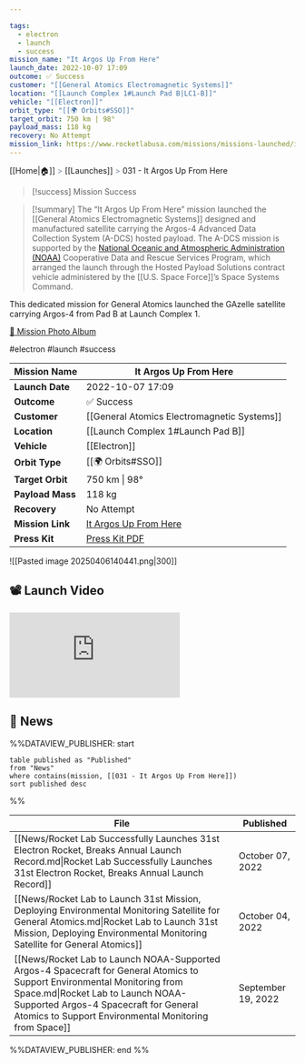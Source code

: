 ```yaml
---

tags:
  - electron
  - launch
  - success
mission_name: "It Argos Up From Here"
launch_date: 2022-10-07 17:09
outcome: ✅ Success
customer: "[[General Atomics Electromagnetic Systems]]"
location: "[[Launch Complex 1#Launch Pad B|LC1-B]]"
vehicle: "[[Electron]]"
orbit_type: "[[🌍 Orbits#SSO]]"
target_orbit: 750 km | 98°
payload_mass: 118 kg  
recovery: No Attempt
mission_link: https://www.rocketlabusa.com/missions/missions-launched/it-argos-up-from-here/
---
```

[[Home|🏠]]  <span style="color: LightSlateGray">></span>  <span class="no-hover">[[Launches]]</span>  <span style="color: LightSlateGray">></span>  031 - It Argos Up From Here

>[!success] Mission Success

>[!summary]
The “It Argos Up From Here” mission launched the [[General Atomics Electromagnetic Systems]] designed and manufactured satellite carrying the Argos-4 Advanced Data Collection System (A-DCS) hosted payload. The A-DCS mission is supported by the [National Oceanic and Atmospheric Administration (NOAA)](https://www.noaa.gov/) Cooperative Data and Rescue Services Program, which arranged the launch through the Hosted Payload Solutions contract vehicle administered by the [[U.S. Space Force]]’s Space Systems Command.
>
This dedicated mission for General Atomics launched the GAzelle satellite carrying Argos-4 from Pad B at Launch Complex 1.
>
[📸 Mission Photo Album](https://www.flickr.com/photos/rocketlab/albums/72177720302455707/)

#electron #launch #success

| **Mission Name** | It Argos Up From Here                                                                                   |
| ---------------- | ------------------------------------------------------------------------------------------------------- |
| **Launch Date**  | 2022-10-07 17:09                                                                                        |
| **Outcome**      | ✅ Success                                                                                               |
| **Customer**     | [[General Atomics Electromagnetic Systems]]                                                             |
| **Location**     | [[Launch Complex 1#Launch Pad B]]                                                                       |
| **Vehicle**      | [[Electron]]                                                                                            |
| **Orbit Type**   | [[🌍 Orbits#SSO]]                                                                                       |
| **Target Orbit** | 750 km &#124; 98°                                                                                       |
| **Payload Mass** | 118 kg                                                                                                  |
| **Recovery**     | No Attempt                                                                                              |
| **Mission Link** | [It Argos Up From Here](https://www.rocketlabusa.com/missions/missions-launched/it-argos-up-from-here/) |
| **Press Kit**    | [Press Kit PDF](https://rocketlabcorp.com/assets/Uploads/F31-It-Argos-Up-From-Here-Press-Kit-v4.pdf)    |


![[Pasted image 20250406140441.png|300]]


## 📽️ Launch Video

<div class="responsive-video">
<iframe src="https://www.youtube.com/embed/TffmQR1K04M" title="Rocket Lab&#39;s Electron - It Argos Up From Here Mission" frameborder="0" allow="accelerometer; autoplay; clipboard-write; encrypted-media; gyroscope; picture-in-picture; web-share" referrerpolicy="strict-origin-when-cross-origin" allowfullscreen></iframe>     
</div>

## 📰 News
%%DATAVIEW_PUBLISHER: start
```
table published as "Published"
from "News"
where contains(mission, [[031 - It Argos Up From Here]])
sort published desc
```
%%

| File                                                                                                                                                                                                                                                             | Published          |
| ---------------------------------------------------------------------------------------------------------------------------------------------------------------------------------------------------------------------------------------------------------------- | ------------------ |
| [[News/Rocket Lab Successfully Launches 31st Electron Rocket, Breaks Annual Launch Record.md\|Rocket Lab Successfully Launches 31st Electron Rocket, Breaks Annual Launch Record]]                                                                               | October 07, 2022   |
| [[News/Rocket Lab to Launch 31st Mission, Deploying Environmental Monitoring Satellite for General Atomics.md\|Rocket Lab to Launch 31st Mission, Deploying Environmental Monitoring Satellite for General Atomics]]                                             | October 04, 2022   |
| [[News/Rocket Lab to Launch NOAA-Supported Argos-4 Spacecraft for General Atomics to Support Environmental Monitoring from Space.md\|Rocket Lab to Launch NOAA-Supported Argos-4 Spacecraft for General Atomics to Support Environmental Monitoring from Space]] | September 19, 2022 |

%%DATAVIEW_PUBLISHER: end %%
